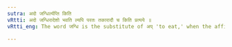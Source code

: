 ```yaml
---
sutra: अदो जग्धिर्ल्यप्ति किति
vRtti: अदो जग्धिरादेशो भवति ल्यपि परतः तकारादौ च किति प्रत्यये ॥
vRtti_eng: The word जग्धि is the substitute of अप् 'to eat,' when the affix ल्यप् (VII. 1. 37) or an _ardhadhatuka_ कित् affix beginning with त follows.

---
```

